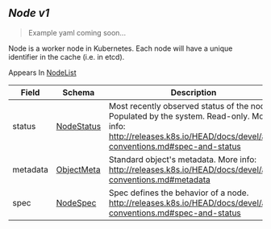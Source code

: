 ## *Node v1*

> Example yaml coming soon...



Node is a worker node in Kubernetes. Each node will have a unique identifier in the cache (i.e. in etcd).

<aside class="notice">
Appears In  <a href="#nodelist-v1">NodeList</a> </aside>

Field        | Schema     | Description
------------ | ---------- | -----------
status | [NodeStatus](#nodestatus-v1) | Most recently observed status of the node. Populated by the system. Read-only. More info: http://releases.k8s.io/HEAD/docs/devel/api-conventions.md#spec-and-status
metadata | [ObjectMeta](#objectmeta-v1) | Standard object's metadata. More info: http://releases.k8s.io/HEAD/docs/devel/api-conventions.md#metadata
spec | [NodeSpec](#nodespec-v1) | Spec defines the behavior of a node. http://releases.k8s.io/HEAD/docs/devel/api-conventions.md#spec-and-status

